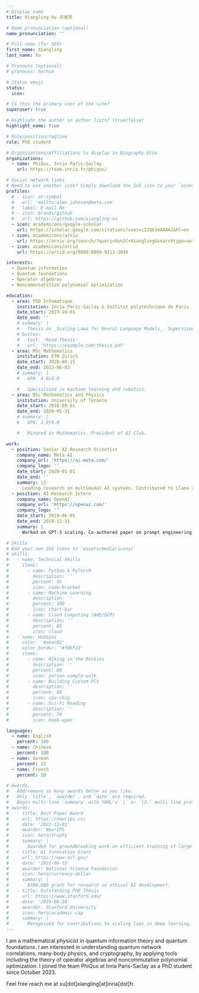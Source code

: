 ```yaml
---
# Display name
title: Xiangling Xu 许湘灵

# Name pronunciation (optional)
name_pronunciation: ''

# Full name (for SEO)
first_name: Xiangling
last_name: Xu

# Pronouns (optional)
# pronouns: he/him

# Status emoji
status:
  icon: 

# Is this the primary user of the site?
superuser: true

# Highlight the author in author lists? (true/false)
highlight_name: true

# Role/position/tagline
role: PhD student

# Organizations/Affiliations to display in Biography blox
organizations:
  - name: PhiQus, Inria Paris-Saclay
    url: https://team.inria.fr/phiqus/

# Social network links
# Need to use another icon? Simply download the SVG icon to your `assets/media/icons/` folder.
profiles:
  # - icon: at-symbol
  #   url: 'mailto:alex.johnson@meta.com'
  #   label: E-mail Me
  # - icon: brands/github
  #   url: https://github.com/xiangling-xu
  - icon: academicons/google-scholar
    url: https://scholar.google.com/citations?user=cI2Q634AAAAJ&hl=en
  - icon: academicons/arxiv
    url: https://arxiv.org/search/?query=Xu%2C+Xiangling&searchtype=author&abstracts=show&order=-announced_date_first&size=50
  - icon: academicons/orcid
    url: https://orcid.org/0009-0009-9213-3049

interests:
  - Quantum information
  - Quantum foundations
  - Operator algebras
  - Noncommutatitive polynomial optimization

education:
  - area: PhD Infomatique
    institution: Inria Paris-Saclay & Institut polytechnique de Paris
    date_start: 2023-10-01
    date_end: ''
    # summary: |
    #   Thesis on _Scaling Laws for Neural Language Models_. Supervised by Prof. Andrew Ng. Published 5 papers in NeurIPS and ICML, with 2 best paper awards.
    # button:
    #   text: 'Read Thesis'
    #   url: 'https://example.com/thesis.pdf'
  - area: MSc Mathematics
    institution: ETH Zürich
    date_start: 2020-09-15
    date_end: 2023-06-03
    # summary: |
    #   GPA: 4.0/4.0

    #   Specialized in machine learning and robotics.
  - area: BSc Mathematics and Physics
    institution: University of Toronto
    date_start: 2016-09-01
    date_end: 2020-05-31
    # summary: |
    #   GPA: 3.9/4.0

    #   Minored in Mathematics. President of AI Club.

work:
  - position: Senior AI Research Scientist
    company_name: Meta AI
    company_url: 'https://ai.meta.com/'
    company_logo: ''
    date_start: 2020-01-01
    date_end: ''
    summary: |2-
      Leading research on multimodal AI systems. Contributed to Llama 2 and other open-source models. 50+ citations in 3 years.
  - position: AI Research Intern
    company_name: OpenAI
    company_url: 'https://openai.com/'
    company_logo: ''
    date_start: 2019-06-01
    date_end: 2019-12-31
    summary: |
      Worked on GPT-3 scaling. Co-authored paper on prompt engineering.

# Skills
# Add your own SVG icons to `assets/media/icons/`
# skills:
#   - name: Technical Skills
#     items:
#       - name: Python & PyTorch
#         description: ''
#         percent: 95
#         icon: code-bracket
#       - name: Machine Learning
#         description: ''
#         percent: 100 
#         icon: chart-bar
#       - name: Cloud Computing (AWS/GCP)
#         description: ''
#         percent: 85
#         icon: cloud
#   - name: Hobbies
#     color: '#eeac02'
#     color_border: '#f0bf23'
#     items:
#       - name: Hiking in the Rockies
#         description: ''
#         percent: 80
#         icon: person-simple-walk
#       - name: Building Custom PCs
#         description: ''
#         percent: 90
#         icon: cpu-chip
#       - name: Sci-Fi Reading
#         description: ''
#         percent: 70
#         icon: book-open

languages:
  - name: English
    percent: 100
  - name: Chinese
    percent: 100
  - name: German
    percent: 15
  - name: French
    percent: 10

# Awards.
#   Add/remove as many awards below as you like.
#   Only `title`, `awarder`, and `date` are required.
#   Begin multi-line `summary` with YAML's `|` or `|2-` multi-line prefix and indent 2 spaces below.
# awards:
#   - title: Best Paper Award
#     url: https://neurips.cc/
#     date: '2022-12-01'
#     awarder: NeurIPS
#     icon: hero/trophy
#     summary: |
#       Awarded for groundbreaking work on efficient training of large models.
#   - title: AI Innovation Grant
#     url: https://www.nsf.gov/
#     date: '2021-06-15'
#     awarder: National Science Foundation
#     icon: hero/currency-dollar
#     summary: |
#       $500,000 grant for research in ethical AI development.
#   - title: Outstanding PhD Thesis
#     url: https://www.stanford.edu/
#     date: '2019-06-30'
#     awarder: Stanford University
#     icon: hero/academic-cap
#     summary: |
#       Recognized for contributions to scaling laws in deep learning.
---
```


I am a mathematical physicist in quantum information theory and quantum foundations. I am interested in understanding quantum network correlations, many-body physics, and cryptography, by applying tools including the theory of operator algebras and noncommutative polynomial optimization. I joined the team PhiQus at Inria Paris-Saclay as a PhD student since October 2023. 

Feel free reach me at xu[dot]xiangling[at]inria[dot]fr.
